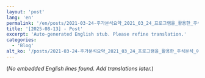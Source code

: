 ```yaml
---
layout: 'post'
lang: 'en'
permalink: '/en/posts/2021-03-24-주가분석요약_2021_03_24_프로그램을_활용한_주식분석_예상결과_19_05_54/'
title: '[2025-08-13] - Post'
excerpt: 'Auto-generated English stub. Please refine translation.'
categories:
  - 'Blog'
alt_ko: '/posts/2021-03-24-주가분석요약_2021_03_24_프로그램을_활용한_주식분석_예상결과_19_05_54/'
---
```


(*No embedded English lines found. Add translations later.*)
